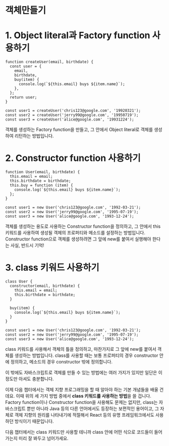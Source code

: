 # 객체만들기

# **1. Object literal과 Factory function 사용하기**

```
function createUser(email, birthdate) {
  const user = {
    email,
    birthdate,
    buy(item) {
      console.log(`${this.email} buys ${item.name}`);
    },
  };
  return user;
}

const user1 = createUser('chris123@google.com', '19920321');
const user2 = createUser('jerry99@google.com', '19950719');
const user3 = createUser('alice@google.com', '19931224');

```

객체를 생성하는 Factory function을 만들고, 그 안에서 Object literal로 객체를 생성하여 리턴하는 방법입니다.

# **2. Constructor function 사용하기**

```
function User(email, birthdate) {
  this.email = email;
  this.birthdate = birthdate;
  this.buy = function (item) {
    console.log(`${this.email} buys ${item.name}`);
  };
}

const user1 = new User('chris123@google.com', '1992-03-21');
const user2 = new User('jerry99@google.com', '1995-07-19');
const user3 = new User('alice@google.com', '1993-12-24');

```

객체를 생성하는 용도로 사용하는 Constructor function을 정의하고, 그 안에서 this 키워드를 사용하여 생성될 객체의 프로퍼티와 메소드를 설정하는 방법입니다. Constructor function으로 객체를 생성하려면 그 앞에 new를 붙여서 실행해야 한다는 사실, 반드시 기억!

# **3. class 키워드 사용하기**

```
class User {
  constructor(email, birthdate) {
    this.email = email;
    this.birthdate = birthdate;
  }

  buy(item) {
    console.log(`${this.email} buys ${item.name}`);
  }
}

const user1 = new User('chris123@google.com', '1992-03-21');
const user2 = new User('jerry99@google.com', '1995-07-19');
const user3 = new User('alice@google.com', '1993-12-24');

```

class 키워드를 사용해서 객체의 틀을 정의하고, 마찬가지로 그 앞에 new를 붙여서 객체를 생성하는 방법입니다. class를 사용할 때는 보통 프로퍼티의 경우 constructor 안에 정의하고, 메소드의 경우 constructor 밖에 정의합니다.

이 밖에도 자바스크립트로 객체를 만들 수 있는 방법에는 여러 가지가 있지만 일단은 이 정도만 아셔도 충분합니다.

이제 다음 챕터에서는 객체 지향 프로그래밍을 할 때 알아야 하는 기본 개념들을 배울 건데요. 이때 위의 세 가지 방법 중에서 **class 키워드를 사용하는 방법**을 쓸 겁니다. Factory function이나 Constructor function을 사용해도 문제는 없지만, class는 자바스크립트 뿐만 아니라 Java 등의 다른 언어에서도 등장하는 보편적인 용어이고, 그 자체로 객체 지향의 원리를 나타내기에 적절해서 React 등의 유명 프레임워크에서도 사용하던 방식이기 때문입니다.

다음 챕터에서는 class 키워드만 사용할 테니까 class 안에 어떤 식으로 코드들이 들어가는지 미리 잘 봐두고 넘어가세요.